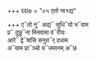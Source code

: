 +++
title = "०५ एतो न्व१द्य"

+++
ए᳓तो नु᳓ अद्य᳓ सुधि᳓यो भ᳓वाम  
प्र᳓ दुछु᳓ना मिनवामा व᳓रीयः  
आरे᳓ द्वे᳓षांसि सनुत᳓र् दधाम  
अ᳓याम प्रा᳓ञ्चो य᳓जमानम् अ᳓छ